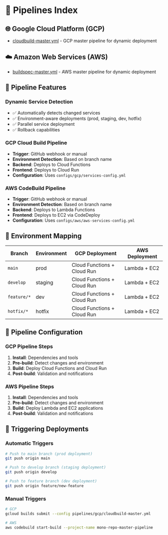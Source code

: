 # 🚀 Pipelines Index

## 🌐 Google Cloud Platform (GCP)
- [cloudbuild-master.yml](gcp/cloudbuild-master.yml) - GCP master pipeline for dynamic deployment

## ☁️ Amazon Web Services (AWS)
- [buildspec-master.yml](aws/buildspec-master.yml) - AWS master pipeline for dynamic deployment

## 🔄 Pipeline Features

### **Dynamic Service Detection**
- ✅ Automatically detects changed services
- ✅ Environment-aware deployments (prod, staging, dev, hotfix)
- ✅ Parallel service deployment
- ✅ Rollback capabilities

### **GCP Cloud Build Pipeline**
- **Trigger**: GitHub webhook or manual
- **Environment Detection**: Based on branch name
- **Backend**: Deploys to Cloud Functions
- **Frontend**: Deploys to Cloud Run
- **Configuration**: Uses `configs/gcp/services-config.yml`

### **AWS CodeBuild Pipeline**
- **Trigger**: GitHub webhook or manual
- **Environment Detection**: Based on branch name
- **Backend**: Deploys to Lambda Functions
- **Frontend**: Deploys to EC2 via CodeDeploy
- **Configuration**: Uses `configs/aws/aws-services-config.yml`

## 🎯 Environment Mapping

| **Branch** | **Environment** | **GCP Deployment** | **AWS Deployment** |
|------------|-----------------|-------------------|-------------------|
| `main` | prod | Cloud Functions + Cloud Run | Lambda + EC2 |
| `develop` | staging | Cloud Functions + Cloud Run | Lambda + EC2 |
| `feature/*` | dev | Cloud Functions + Cloud Run | Lambda + EC2 |
| `hotfix/*` | hotfix | Cloud Functions + Cloud Run | Lambda + EC2 |

## 🔧 Pipeline Configuration

### **GCP Pipeline Steps**
1. **Install**: Dependencies and tools
2. **Pre-build**: Detect changes and environment
3. **Build**: Deploy Cloud Functions and Cloud Run
4. **Post-build**: Validation and notifications

### **AWS Pipeline Steps**
1. **Install**: Dependencies and tools
2. **Pre-build**: Detect changes and environment
3. **Build**: Deploy Lambda and EC2 applications
4. **Post-build**: Validation and notifications

## 🚀 Triggering Deployments

### **Automatic Triggers**
```bash
# Push to main branch (prod deployment)
git push origin main

# Push to develop branch (staging deployment)
git push origin develop

# Push to feature branch (dev deployment)
git push origin feature/new-feature
```

### **Manual Triggers**
```bash
# GCP
gcloud builds submit --config pipelines/gcp/cloudbuild-master.yml

# AWS
aws codebuild start-build --project-name mono-repo-master-pipeline
```
